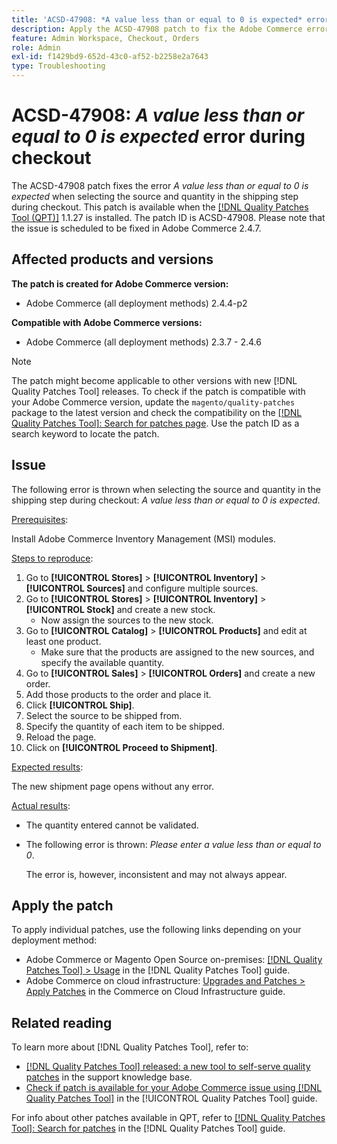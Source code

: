 ```yaml
---
title: 'ACSD-47908: *A value less than or equal to 0 is expected* error during checkout'
description: Apply the ACSD-47908 patch to fix the Adobe Commerce error *A value less than or equal to 0 is expected* when selecting the source and quantity on the shipping step during checkout.
feature: Admin Workspace, Checkout, Orders
role: Admin
exl-id: f1429bd9-652d-43c0-af52-b2258e2a7643
type: Troubleshooting
---
```

# ACSD-47908: *A value less than or equal to 0 is expected* error during checkout

The ACSD-47908 patch fixes the error *A value less than or equal to 0 is expected* when selecting the source and quantity in the shipping step during checkout. This patch is available when the [[!DNL Quality Patches Tool (QPT)]](https://experienceleague.adobe.com/en/docs/commerce-operations/tools/quality-patches-tool/quality-patches-tool-to-self-serve-quality-patches) 1.1.27 is installed. The patch ID is ACSD-47908. Please note that the issue is scheduled to be fixed in Adobe Commerce 2.4.7.

## Affected products and versions

**The patch is created for Adobe Commerce version:**

* Adobe Commerce (all deployment methods) 2.4.4-p2

**Compatible with Adobe Commerce versions:**

* Adobe Commerce (all deployment methods) 2.3.7 - 2.4.6

>[!NOTE]
>
>The patch might become applicable to other versions with new [!DNL Quality Patches Tool] releases. To check if the patch is compatible with your Adobe Commerce version, update the `magento/quality-patches` package to the latest version and check the compatibility on the [[!DNL Quality Patches Tool]: Search for patches page](https://experienceleague.adobe.com/tools/commerce-quality-patches/index.html). Use the patch ID as a search keyword to locate the patch.

## Issue

The following error is thrown when selecting the source and quantity in the shipping step during checkout: *A value less than or equal to 0 is expected*.

<u>Prerequisites</u>:

Install Adobe Commerce Inventory Management (MSI) modules.

<u>Steps to reproduce</u>:

1. Go to **[!UICONTROL Stores]** > **[!UICONTROL Inventory]** > **[!UICONTROL Sources]** and configure multiple sources.
1. Go to **[!UICONTROL Stores]** > **[!UICONTROL Inventory]** > **[!UICONTROL Stock]** and create a new stock. 
    * Now assign the sources to the new stock.
1. Go to **[!UICONTROL Catalog]** > **[!UICONTROL Products]** and edit at least one product. 
    * Make sure that the products are assigned to the new sources, and specify the available quantity.
1. Go to **[!UICONTROL Sales]** > **[!UICONTROL Orders]** and create a new order.
1. Add those products to the order and place it.
1. Click **[!UICONTROL Ship]**.
1. Select the source to be shipped from.
1. Specify the quantity of each item to be shipped.
1. Reload the page.
1. Click on **[!UICONTROL Proceed to Shipment]**.

<u>Expected results</u>:

The new shipment page opens without any error.

<u>Actual results</u>:

* The quantity entered cannot be validated.
* The following error is thrown: *Please enter a value less than or equal to 0*.

  The error is, however, inconsistent and may not always appear.

## Apply the patch

To apply individual patches, use the following links depending on your deployment method:

* Adobe Commerce or Magento Open Source on-premises: [[!DNL Quality Patches Tool] > Usage](/help/tools/quality-patches-tool/usage.md) in the [!DNL Quality Patches Tool] guide.
* Adobe Commerce on cloud infrastructure: [Upgrades and Patches > Apply Patches](https://experienceleague.adobe.com/docs/commerce-cloud-service/user-guide/develop/upgrade/apply-patches.html) in the Commerce on Cloud Infrastructure guide.

## Related reading

To learn more about [!DNL Quality Patches Tool], refer to:

* [[!DNL Quality Patches Tool] released: a new tool to self-serve quality patches](https://experienceleague.adobe.com/en/docs/commerce-operations/tools/quality-patches-tool/quality-patches-tool-to-self-serve-quality-patches) in the support knowledge base.
* [Check if patch is available for your Adobe Commerce issue using [!DNL Quality Patches Tool]](/help/tools/quality-patches-tool/patches-available-in-qpt/check-patch-for-magento-issue-with-magento-quality-patches.md) in the [!UICONTROL Quality Patches Tool] guide.


For info about other patches available in QPT, refer to [[!DNL Quality Patches Tool]: Search for patches](https://experienceleague.adobe.com/tools/commerce-quality-patches/index.html) in the [!DNL Quality Patches Tool] guide.
